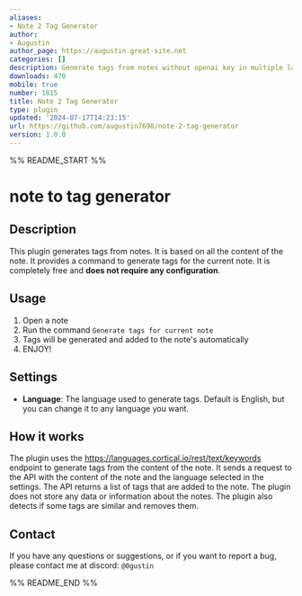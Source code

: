 ```yaml
---
aliases:
- Note 2 Tag Generator
author:
- Augustin
author_page: https://augustin.great-site.net
categories: []
description: Generate tags from notes without openai key in multiple languages
downloads: 470
mobile: true
number: 1815
title: Note 2 Tag Generator
type: plugin
updated: '2024-07-17T14:23:15'
url: https://github.com/augustin7698/note-2-tag-generator
version: 1.0.0
---
```


%% README_START %%

# note to tag generator

## Description
This plugin generates tags from notes. It is based on all the content of the note.
It provides a command to generate tags for the current note.
It is completely free and **does not require any configuration**.

## Usage
1. Open a note
2. Run the command `Generate tags for current note`
3. Tags will be generated and added to the note's automatically
4. ENJOY!

## Settings
- **Language**: The language used to generate tags. Default is English, but you can change it to any language you want.

## How it works
The plugin uses the https://languages.cortical.io/rest/text/keywords endpoint to generate tags from the content of the note. It sends a request to the API with the content of the note and the language selected in the settings. The API returns a list of tags that are added to the note. The plugin does not store any data or information about the notes. The plugin also detects if some tags are similar and removes them.

## Contact
If you have any questions or suggestions, or if you want to report a bug, please contact me at discord: `@0gustin`


%% README_END %%